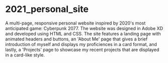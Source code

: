 # 2021_personal_site
A multi-page, responsive personal website inspired by 2020's most anticipated game: Cyberpunk 2077.
The website was designed in Adobe XD and developed using HTML and CSS.
The site features a landing page with animated headers and buttons, an 'About Me' page
that gives a brief introduction of myself and displays my proficiences in a card format,
and lastly, a 'Projects' page to showcase my recent projects that are displayed in a card-like
style. 
